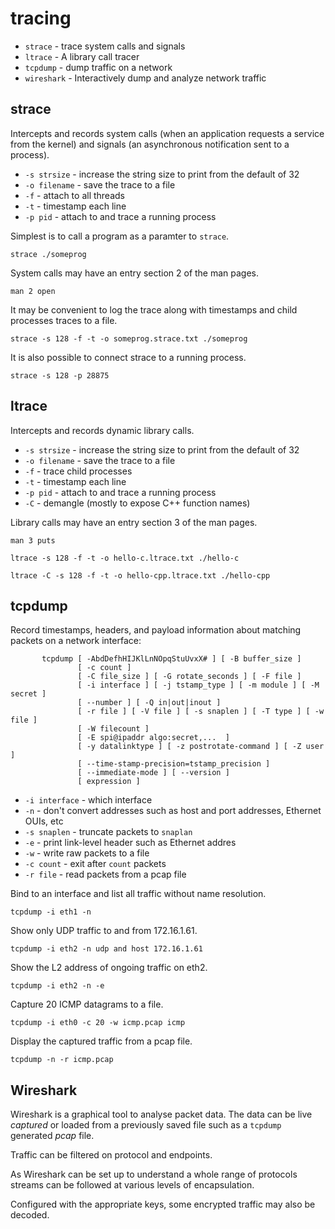 # tracing

* `strace` - trace system calls and signals
* `ltrace` - A library call tracer
* `tcpdump` - dump traffic on a network
* `wireshark` - Interactively dump and analyze network traffic

## strace

Intercepts and records system calls \(when an application requests a service
from the kernel\) and signals \(an asynchronous notification sent to a process\).

* `-s strsize` - increase the string size to print from the default of 32
* `-o filename` - save the trace to a file
* `-f` - attach to all threads
* `-t` - timestamp each line
* `-p pid` - attach to and trace a running process

Simplest is to call a program as a paramter to `strace`.

```{text}
strace ./someprog
```

System calls may have an entry section 2 of the man pages.

```{text}
man 2 open
```

It may be convenient to log the trace along with timestamps and child processes
traces to a file.


```{text}
strace -s 128 -f -t -o someprog.strace.txt ./someprog
```

It is also possible to connect strace to a running process.

```{text}
strace -s 128 -p 28875
```

## ltrace

Intercepts and records dynamic library calls.

* `-s strsize` - increase the string size to print from the default of 32
* `-o filename` - save the trace to a file
* `-f` - trace child processes
* `-t` - timestamp each line
* `-p pid` - attach to and trace a running process
* `-C` - demangle \(mostly to expose C++ function names\)

Library calls may have an entry section 3 of the man pages.

```{text}
man 3 puts
```

```{text}
ltrace -s 128 -f -t -o hello-c.ltrace.txt ./hello-c 
```

```{text}
ltrace -C -s 128 -f -t -o hello-cpp.ltrace.txt ./hello-cpp
```

## tcpdump

Record timestamps, headers, and payload information about matching packets on a network interface:

```{text}
       tcpdump [ -AbdDefhHIJKlLnNOpqStuUvxX# ] [ -B buffer_size ]
               [ -c count ]
               [ -C file_size ] [ -G rotate_seconds ] [ -F file ]
               [ -i interface ] [ -j tstamp_type ] [ -m module ] [ -M secret ]
               [ --number ] [ -Q in|out|inout ]
               [ -r file ] [ -V file ] [ -s snaplen ] [ -T type ] [ -w file ]
               [ -W filecount ]
               [ -E spi@ipaddr algo:secret,...  ]
               [ -y datalinktype ] [ -z postrotate-command ] [ -Z user ]
               [ --time-stamp-precision=tstamp_precision ]
               [ --immediate-mode ] [ --version ]
               [ expression ]
```

* `-i interface` - which interface
* `-n` - don't convert addresses such as host and port addresses, Ethernet OUIs, etc
* `-s snaplen` - truncate packets to `snaplan`
* `-e` - print link-level header such as Ethernet addres
* `-w` - write raw packets to a file
* `-c count` - exit after `count` packets
* `-r file` - read packets from a pcap file

Bind to an interface and list all traffic without name resolution.

```{text}
tcpdump -i eth1 -n
```

Show only UDP traffic to and from 172.16.1.61.

```{text}
tcpdump -i eth2 -n udp and host 172.16.1.61
```

Show the L2 address of ongoing traffic on eth2.

```{text}
tcpdump -i eth2 -n -e
```

Capture 20 ICMP datagrams to a file.

```{text}
tcpdump -i eth0 -c 20 -w icmp.pcap icmp
```

Display the captured traffic from a pcap file.

```{text}
tcpdump -n -r icmp.pcap
```

## Wireshark

Wireshark is a graphical tool to analyse packet data.  The data can be live
*captured* or loaded from a previously saved file such as a `tcpdump`
generated *pcap* file.

Traffic can be filtered on protocol and endpoints.

As Wireshark can be set up to understand a whole range of protocols streams can
be followed at various levels of encapsulation.

Configured with the appropriate keys, some encrypted traffic may also be
decoded.

